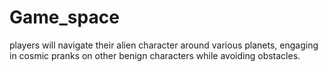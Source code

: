 # Game_space
players will navigate their alien character around various planets, engaging in cosmic pranks on other benign characters while avoiding obstacles.
